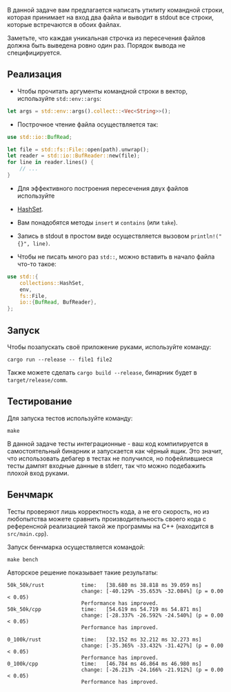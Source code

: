 В данной задаче вам предлагается написать утилиту командной строки,
которая принимает на вход два файла и выводит в stdout все строки,
которые встречаются в обoих файлах.

Заметьте, что каждая уникальная строчка из пересечения файлов должна быть выведена ровно один раз.
Порядок вывода не специфицируется.

## Реализация

* Чтобы прочитать аргументы командной строки в вектор, используйте `std::env::args`:

```rust
let args = std::env::args().collect::<Vec<String>>();
```

* Построчное чтение файла осуществляется так:

```rust
use std::io::BufRead;

let file = std::fs::File::open(path).unwrap();
let reader = std::io::BufReader::new(file);
for line in reader.lines() {
    // ...
}
```

* Для эффективного построения пересечения двух файлов используйте
* [HashSet](https://doc.rust-lang.org/stable/std/collections/struct.HashSet.html).
* Вам понадобятся методы `insert` и `contains` (или `take`).

* Запись в stdout в простом виде осуществляется вызовом `println!("{}", line)`.

* Чтобы не писать много раз `std::`, можно вставить в начало файла что-то такое:

```rust
use std::{
    collections::HashSet,
    env,
    fs::File,
    io::{BufRead, BufReader},
};
```

## Запуск

Чтобы позапускать своё приложение руками, используйте команду:

```
cargo run --release -- file1 file2
```

Также можете сделать `cargo build --release`, бинарник будет в `target/release/comm`.

## Тестирование

Для запуска тестов используйте команду:

```
make
```

В данной задаче тесты интеграционные - ваш код компилируется в самостоятельный бинарник и запускается как чёрный ящик. Это значит, что использовать дебагер в тестах не получился, но пофейлившиеся тесты дампят входные данные в stderr, так что можно подебажить плохой вход руками.

## Бенчмарк

Тесты проверяют лишь корректность кода, а не его скорость, но из любопытства можете сравнить производительность своего кода с референсной реализацией такой же программы на С++ (находится в `src/main.cpp`).

Запуск бенчмарка осуществляется командой:

```
make bench
```

Авторское решение показывает такие результаты:

```
50k_50k/rust            time:   [38.680 ms 38.818 ms 39.059 ms]
                        change: [-40.129% -35.653% -32.084%] (p = 0.00 < 0.05)
                        Performance has improved.
50k_50k/cpp             time:   [54.619 ms 54.719 ms 54.871 ms]
                        change: [-28.337% -26.592% -24.540%] (p = 0.00 < 0.05)
                        Performance has improved.

0_100k/rust             time:   [32.152 ms 32.212 ms 32.273 ms]
                        change: [-35.365% -33.432% -31.427%] (p = 0.00 < 0.05)
                        Performance has improved.
0_100k/cpp              time:   [46.784 ms 46.864 ms 46.980 ms]
                        change: [-26.213% -24.166% -21.912%] (p = 0.00 < 0.05)
                        Performance has improved.
```
